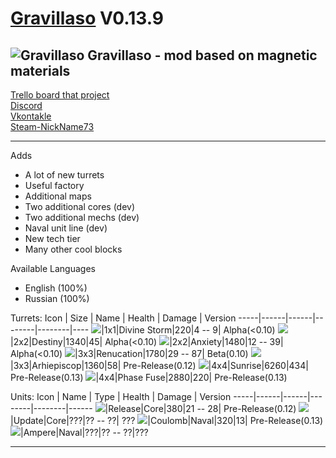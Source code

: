 # [Gravillaso](https://github.com/NickName73/Gravillaso/blob/main/sprites/.Social/logo-smail.png) V0.13.9
![Gravillaso](https://github.com/NickName73/Gravillaso/blob/main/sprites/.Social/logo_1.0-any.png)
Gravillaso - mod based on magnetic materials  
---
[Trello board that project](https://trello.com/b/wT73AZQq/gravillaso)  
[Discord](https://discord.gg/SgsHm9KVNe)  
[Vkontakle](https://vk.com/gravillaso)  
[Steam-NickName73](https://steamcommunity.com/id/nickname_73/)  
  
---
Adds
* A lot of new turrets
* Useful factory
* Additional maps
* Two additional cores (dev)
* Two additional mechs (dev)
* Naval unit line (dev)
* New tech tier
* Many other cool blocks

Available Languages
* English (100%)
* Russian (100%)

Turrets:
Icon | Size | Name | Health | Damage | Version
-----|------|------|--------|--------|----
![](https://github.com/NickName73/Gravillaso/blob/main/sprites/.Social/icons/tur1.png)|1x1|Divine Storm|220|4 -- 9| Alpha(<0.10)
![](https://github.com/NickName73/Gravillaso/blob/main/sprites/.Social/icons/tur2.png)|2x2|Destiny|1340|45| Alpha(<0.10)
![](https://github.com/NickName73/Gravillaso/blob/main/sprites/.Social/icons/tur3.png)|2x2|Anxiety|1480|12 -- 39| Alpha(<0.10)
![](https://github.com/NickName73/Gravillaso/blob/main/sprites/.Social/icons/tur4.png)|3x3|Renucation|1780|29 -- 87| Beta(0.10)
![](https://github.com/NickName73/Gravillaso/blob/main/sprites/.Social/icons/tur5.png)|3x3|Arhiepiscop|1360|58| Pre-Release(0.12)
![](https://github.com/NickName73/Gravillaso/blob/main/sprites/.Social/icons/tur6.png)|4x4|Sunrise|6260|434| Pre-Release(0.13)
![](https://github.com/NickName73/Gravillaso/blob/main/sprites/.Social/icons/tur7.png)|4x4|Phase Fuse|2880|220| Pre-Release(0.13)

Units:
Icon | Name | Type | Health | Damage | Version
-----|------|------|--------|--------|------
![](https://github.com/NickName73/Gravillaso/blob/main/sprites/.Social/icons/units/core1.png)|Release|Core|380|21 -- 28| Pre-Release(0.12)
![](https://github.com/NickName73/Gravillaso/blob/main/sprites-override/sprites/error.png)|Update|Core|???|?? -- ??| ???
![](https://github.com/NickName73/Gravillaso/blob/main/sprites/.Social/icons/units/naval1.png)|Coulomb|Naval|320|13| Pre-Release(0.13)
![](https://github.com/NickName73/Gravillaso/blob/main/sprites-override/sprites/error.png)|Ampere|Naval|???|?? -- ??|???

---
